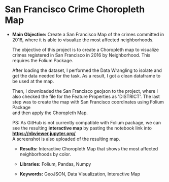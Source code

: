 

# San Francisco Crime Choropleth Map

- **Main Objective:** Create a San Francisco Map of the crimes committed in 2016,
where it is able to visualize the most affected neighborhoods.

  The objective of this project is to create a Choropleth map to visualize 
  crimes registered in San Francisco in 2016 by Neighborhood. This requires
  the Folium Package.

  After loading the dataset, I performed the Data Wrangling to isolate and
  get the data needed for the task. As a result, I got a clean dataframe to
  be used at the map.
 
  Then, I downloaded the San Francisco geojson to the project, where I also
  checked  the file for the Feature Properties as 'DISTRICT'. The last step
  was to create the map  with San Francisco coordinates using Folium Package  
  and then apply the Choropleth Map.
  
  PS: As GitHub is not currently compatible with Folium package, we can see
  the resulting **interactive map** by pasting the notebook link into **https://nbviewer.jupyter.org/**  
  A screenshot is also uploaded of the resulting map.
  
  - **Results:** Interactive Choropleth Map that shows the most affected neighborhoods by color.
  
  - **Libraries:** Folium, Pandas, Numpy

  - **Keywords:** GeoJSON, Data Visualization, Interactive Map
